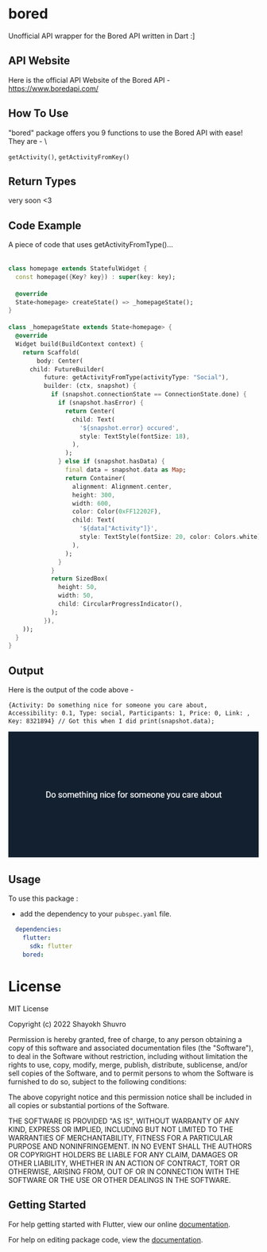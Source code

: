 # bored

Unofficial API wrapper for the Bored API written in Dart  :] 


## API Website

Here is the official API Website of the Bored API -\
https://www.boredapi.com/

## How To Use

"bored" package offers you 9 functions to use the Bored API with ease! They are - \

`getActivity()`, `getActivityFromKey()`

## Return Types

very soon <3

## Code Example

A piece of code that uses getActivityFromType()...

```dart

class homepage extends StatefulWidget {
  const homepage({Key? key}) : super(key: key);

  @override
  State<homepage> createState() => _homepageState();
}

class _homepageState extends State<homepage> {
  @override
  Widget build(BuildContext context) {
    return Scaffold(
        body: Center(
      child: FutureBuilder(
          future: getActivityFromType(activityType: "Social"),
          builder: (ctx, snapshot) {
            if (snapshot.connectionState == ConnectionState.done) {
              if (snapshot.hasError) {
                return Center(
                  child: Text(
                    '${snapshot.error} occured',
                    style: TextStyle(fontSize: 18),
                  ),
                );
              } else if (snapshot.hasData) {
                final data = snapshot.data as Map;
                return Container(
                  alignment: Alignment.center,
                  height: 300,
                  width: 600,
                  color: Color(0xFF12202F),
                  child: Text(
                    '${data["Activity"]}',
                    style: TextStyle(fontSize: 20, color: Colors.white),
                  ),
                );
              }
            }
            return SizedBox(
              height: 50,
              width: 50,
              child: CircularProgressIndicator(),
            );
          }),
    ));
  }
}

```


## Output

Here is the output of the code above -

```
{Activity: Do something nice for someone you care about, Accessibility: 0.1, Type: social, Participants: 1, Price: 0, Link: , Key: 8321894} // Got this when I did print(snapshot.data);
```

<img src="https://raw.githubusercontent.com/ShayokhShorfuddin/bored/master/activity.png" />


## Usage

To use this package :

* add the dependency to your `pubspec.yaml` file.

```yaml
  dependencies:
    flutter:
      sdk: flutter
    bored:
```


# License
MIT License

Copyright (c) 2022 Shayokh Shuvro

Permission is hereby granted, free of charge, to any person obtaining a copy
of this software and associated documentation files (the "Software"), to deal
in the Software without restriction, including without limitation the rights
to use, copy, modify, merge, publish, distribute, sublicense, and/or sell
copies of the Software, and to permit persons to whom the Software is
furnished to do so, subject to the following conditions:

The above copyright notice and this permission notice shall be included in all
copies or substantial portions of the Software.

THE SOFTWARE IS PROVIDED "AS IS", WITHOUT WARRANTY OF ANY KIND, EXPRESS OR
IMPLIED, INCLUDING BUT NOT LIMITED TO THE WARRANTIES OF MERCHANTABILITY,
FITNESS FOR A PARTICULAR PURPOSE AND NONINFRINGEMENT. IN NO EVENT SHALL THE
AUTHORS OR COPYRIGHT HOLDERS BE LIABLE FOR ANY CLAIM, DAMAGES OR OTHER
LIABILITY, WHETHER IN AN ACTION OF CONTRACT, TORT OR OTHERWISE, ARISING FROM,
OUT OF OR IN CONNECTION WITH THE SOFTWARE OR THE USE OR OTHER DEALINGS IN THE
SOFTWARE.



## Getting Started

For help getting started with Flutter, view our online [documentation](https://flutter.io/).

For help on editing package code, view the [documentation](https://flutter.io/developing-packages/).
